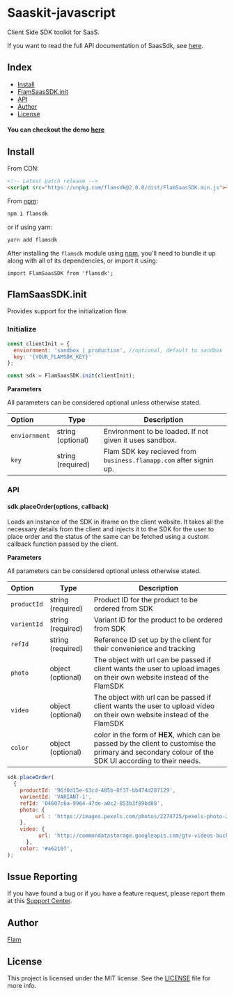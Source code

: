 
# Saaskit-javascript

Client Side SDK toolkit for SaaS.

If you want to read the full API documentation of SaasSdk, see [here](<[https://business.flamapp.com](https://business.flamapp.com/)>).

## Index

- [Install](#install)
- [FlamSaasSDK.init](#flamsaassdkinit)
- [API](#api)
- [Author](#author)
- [License](#license)

#### You can checkout the demo [here](https://homingos.github.io/saas-SDK/examples/vanilla-js/)

## Install

From CDN:

```html
<!-- Latest patch release -->
<script src="https://unpkg.com/flamsdk@2.0.0/dist/FlamSaasSDK.min.js"></script>
```

From [npm](<[https://npmjs.org](https://npmjs.org/)>):

```sh
npm i flamsdk
```

or if using yarn:

```sh
yarn add flamsdk
```

After installing the `flamsdk` module using [npm](<[https://npmjs.org](https://npmjs.org/)>), you'll need to bundle it up along with all of its dependencies, or import it using:

```
import FlamSaasSDK from 'flamsdk';
```

## FlamSaasSDK.init

Provides support for the initialization flow.

### Initialize

```js
const clientInit = {
  enviornment: 'sandbox | production', //optional, default to sandbox
  key: '{YOUR_FLAMSDK_KEY}'
};

const sdk = FlamSaasSDK.init(clientInit);
```

**Parameters**

All parameters can be considered optional unless otherwise stated.

| Option        | Type              | Description                                                        |
| :------------ | ----------------- | ------------------------------------------------------------------ |
| `enviornment` | string (optional) | Environment to be loaded. If not given it uses sandbox.            |
| `key`         | string (required) | Flam SDK key recieved from `business.flamapp.com` after signin up. |

### API

#### sdk.placeOrder(options, callback)

Loads an instance of the SDK in iframe on the client website. It takes all the necessary details from the client and injects it to the SDK for the user to place order and the status of the same can be fetched using a custom callback function passed by the client.

**Parameters**

All parameters can be considered optional unless otherwise stated.

| Option            | Type                | Description                                                                                                                                                                                                                                                       |
| :---------------- | ------------------- | ----------------------------------------------------------------------------------------------------------------------------------------------------------------------------------------------------------------------------------------------------------------- |
| `productId`       | string (required)   | Product ID for the product to be ordered from SDK                                                                                                                                                                                                                 |
| `varientId`       | string (required)   | Variant ID for the product to be ordered from SDK                                                                                                                                                                                                                 |
| `refId`           | string (required)   | Reference ID set up by the client for their convenience and tracking                                                                                                                                                                                                                                                                                                                                                                                                    |
| `photo`           | object (optional)   | The object with url can be passed if client wants the user to upload images on their own website instead of the FlamSDK                                                                                                                                                          |
| `video`           | object (optional)   | The object with url can be passed if client wants the user to upload video on their own website instead of the FlamSDK                                                                                                                                                    |
| `color` | object (optional)   | color in the form of **HEX**, which can be passed by the client to customise the primary and secondary colour of the SDK UI according to their needs.                              |

```js
sdk.placeOrder(
  {
    productId: '96f0d15e-63cd-485b-8f37-bb474d287129',
    varientId: 'VARIANT-1',
    refId: '04607c6a-9964-47de-a0c2-853b3f89bd88',
    photo: {
	     url : 'https://images.pexels.com/photos/2274725/pexels-photo-2274725.jpeg',
    },
    video: {
	      url: 'http://commondatastorage.googleapis.com/gtv-videos-bucket/sample/BigBuckBunny.mp4',
      },
    color: '#a62107',
);
```

## Issue Reporting

If you have found a bug or if you have a feature request, please report them at this [Support Center](<[https://help.flamapp.com](https://help.flamapp.com/)>).

## Author

[Flam](<[https://flamapp.com/](https://flamapp.com/)>)

## License

This project is licensed under the MIT license. See the [LICENSE](LICENSE) file for more info.
